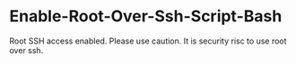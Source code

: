 # Enable-Root-Over-Ssh-Script-Bash
Root SSH access enabled. Please use caution. It is security risc to use root over ssh.
